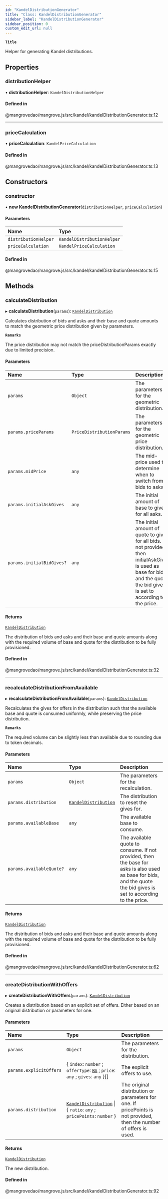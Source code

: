 ```yaml
---
id: "KandelDistributionGenerator"
title: "Class: KandelDistributionGenerator"
sidebar_label: "KandelDistributionGenerator"
sidebar_position: 0
custom_edit_url: null
---
```


**`Title`**

Helper for generating Kandel distributions.

## Properties

### <a id="distributionhelper" name="distributionhelper"></a> distributionHelper

• **distributionHelper**: `KandelDistributionHelper`

#### Defined in

@mangrovedao/mangrove.js/src/kandel/kandelDistributionGenerator.ts:12

___

### <a id="pricecalculation" name="pricecalculation"></a> priceCalculation

• **priceCalculation**: `KandelPriceCalculation`

#### Defined in

@mangrovedao/mangrove.js/src/kandel/kandelDistributionGenerator.ts:13

## Constructors

### <a id="constructor" name="constructor"></a> constructor

• **new KandelDistributionGenerator**(`distributionHelper`, `priceCalculation`)

#### Parameters

| Name | Type |
| :------ | :------ |
| `distributionHelper` | `KandelDistributionHelper` |
| `priceCalculation` | `KandelPriceCalculation` |

#### Defined in

@mangrovedao/mangrove.js/src/kandel/kandelDistributionGenerator.ts:15

## Methods

### <a id="calculatedistribution" name="calculatedistribution"></a> calculateDistribution

▸ **calculateDistribution**(`params`): [`KandelDistribution`](KandelDistribution.md)

Calculates distribution of bids and asks and their base and quote amounts to match the geometric price distribution given by parameters.

**`Remarks`**

The price distribution may not match the priceDistributionParams exactly due to limited precision.

#### Parameters

| Name | Type | Description |
| :------ | :------ | :------ |
| `params` | `Object` | The parameters for the geometric distribution. |
| `params.priceParams` | `PriceDistributionParams` | The parameters for the geometric price distribution. |
| `params.midPrice` | `any` | The mid-price used to determine when to switch from bids to asks. |
| `params.initialAskGives` | `any` | The initial amount of base to give for all asks. |
| `params.initialBidGives?` | `any` | The initial amount of quote to give for all bids. If not provided, then initialAskGives is used as base for bids, and the quote the bid gives is set to according to the price. |

#### Returns

[`KandelDistribution`](KandelDistribution.md)

The distribution of bids and asks and their base and quote amounts along with the required volume of base and quote for the distribution to be fully provisioned.

#### Defined in

@mangrovedao/mangrove.js/src/kandel/kandelDistributionGenerator.ts:32

___

### <a id="recalculatedistributionfromavailable" name="recalculatedistributionfromavailable"></a> recalculateDistributionFromAvailable

▸ **recalculateDistributionFromAvailable**(`params`): [`KandelDistribution`](KandelDistribution.md)

Recalculates the gives for offers in the distribution such that the available base and quote is consumed uniformly, while preserving the price distribution.

**`Remarks`**

The required volume can be slightly less than available due to rounding due to token decimals.

#### Parameters

| Name | Type | Description |
| :------ | :------ | :------ |
| `params` | `Object` | The parameters for the recalculation. |
| `params.distribution` | [`KandelDistribution`](KandelDistribution.md) | The distribution to reset the gives for. |
| `params.availableBase` | `any` | The available base to consume. |
| `params.availableQuote?` | `any` | The available quote to consume. If not provided, then the base for asks is also used as base for bids, and the quote the bid gives is set to according to the price. |

#### Returns

[`KandelDistribution`](KandelDistribution.md)

The distribution of bids and asks and their base and quote amounts along with the required volume of base and quote for the distribution to be fully provisioned.

#### Defined in

@mangrovedao/mangrove.js/src/kandel/kandelDistributionGenerator.ts:62

___

### <a id="createdistributionwithoffers" name="createdistributionwithoffers"></a> createDistributionWithOffers

▸ **createDistributionWithOffers**(`params`): [`KandelDistribution`](KandelDistribution.md)

Creates a distribution based on an explicit set of offers. Either based on an original distribution or parameters for one.

#### Parameters

| Name | Type | Description |
| :------ | :------ | :------ |
| `params` | `Object` | The parameters for the distribution. |
| `params.explicitOffers` | { `index`: `number` ; `offerType`: [`BA`](../namespaces/Market-1.md#ba) ; `price`: `any` ; `gives`: `any`  }[] | The explicit offers to use. |
| `params.distribution` | [`KandelDistribution`](KandelDistribution.md) \| { `ratio`: `any` ; `pricePoints`: `number`  } | The original distribution or parameters for one. If pricePoints is not provided, then the number of offers is used. |

#### Returns

[`KandelDistribution`](KandelDistribution.md)

The new distribution.

#### Defined in

@mangrovedao/mangrove.js/src/kandel/kandelDistributionGenerator.ts:92
